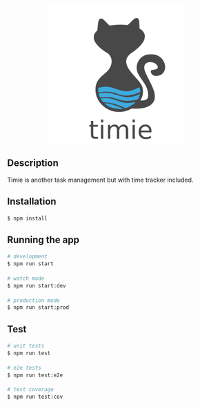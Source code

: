 <p align="center">
  <a href="http://nestjs.com/" target="blank"><img src="timie-logo.png" width="320" alt="Timie Logo" /></a>
</p>

## Description

Timie is another task management but with time tracker included.

## Installation

```bash
$ npm install
```

## Running the app

```bash
# development
$ npm run start

# watch mode
$ npm run start:dev

# production mode
$ npm run start:prod
```

## Test

```bash
# unit tests
$ npm run test

# e2e tests
$ npm run test:e2e

# test coverage
$ npm run test:cov
```
